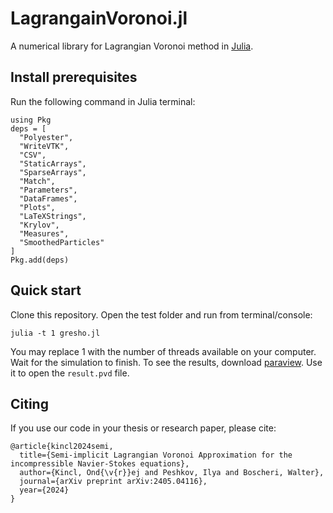 # LagrangainVoronoi.jl
A numerical library for Lagrangian Voronoi method in [Julia](https://julialang.org/). 

## Install prerequisites
Run the following command in Julia terminal:
```
using Pkg
deps = [
  "Polyester",
  "WriteVTK",
  "CSV",
  "StaticArrays",
  "SparseArrays",
  "Match",
  "Parameters",
  "DataFrames",
  "Plots",
  "LaTeXStrings",
  "Krylov",
  "Measures",
  "SmoothedParticles"
]
Pkg.add(deps)
```
## Quick start
Clone this repository. Open the test folder and run from terminal/console:
```
julia -t 1 gresho.jl
```
You may replace 1 with the number of threads available on your computer. Wait for the simulation to finish. To see the results, download [paraview](https://www.paraview.org/download/). Use it to open the `result.pvd` file. 

## Citing
If you use our code in your thesis or research paper, please cite: 
```
@article{kincl2024semi,
  title={Semi-implicit Lagrangian Voronoi Approximation for the incompressible Navier-Stokes equations},
  author={Kincl, Ond{\v{r}}ej and Peshkov, Ilya and Boscheri, Walter},
  journal={arXiv preprint arXiv:2405.04116},
  year={2024}
}
```
